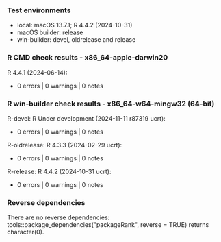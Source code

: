 ### Test environments

* local: macOS 13.7.1; R 4.4.2 (2024-10-31)
* macOS builder: release
* win-builder: devel, oldrelease and release


### R CMD check results - x86_64-apple-darwin20

R 4.4.1 (2024-06-14):
* 0 errors | 0 warnings | 0 notes


### R win-builder check results - x86_64-w64-mingw32 (64-bit)

R-devel: R Under development (2024-11-11 r87319 ucrt):
* 0 errors | 0 warnings | 0 notes

R-oldrelease: R 4.3.3 (2024-02-29 ucrt):
* 0 errors | 0 warnings | 0 notes

R-release: R 4.4.2 (2024-10-31 ucrt):
* 0 errors | 0 warnings | 0 notes


### Reverse dependencies

There are no reverse dependencies:
tools::package_dependencies("packageRank", reverse = TRUE) returns character(0).
